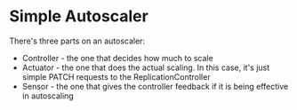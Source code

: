 # Simple Autoscaler

There's three parts on an autoscaler:

* Controller - the one that decides how much to scale
* Actuator - the one that does the actual scaling. In this case, it's just simple PATCH requests to the ReplicationController
* Sensor - the one that gives the controller feedback if it is being effective in autoscaling
